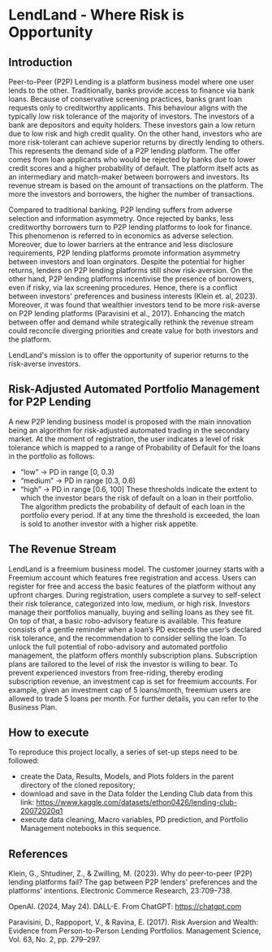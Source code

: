 # LendLand - Where Risk is Opportunity
## Introduction
Peer-to-Peer (P2P) Lending is a platform business model where one user lends to the other. Traditionally, banks provide access to finance via bank loans. Because of conservative screening practices, banks grant loan requests only to creditworthy applicants. This behaviour aligns with the typically low risk tolerance of the majority of investors. The investors of a bank are depositors and equity holders. These investors gain a low return due to low risk and high credit quality. On the other hand, investors who are more risk-tolerant can achieve superior returns by directly lending to others. This represents the demand side of a P2P lending platform. The offer comes from loan applicants who would be rejected by banks due to lower credit scores and a higher probability of default. The platform itself acts as an intermediary and match-maker between borrowers and investors. Its revenue stream is based on the amount of transactions on the platform. The more the investors and borrowers, the higher the number of transactions. 

Compared to traditional banking, P2P lending suffers from adverse selection and information asymmetry. Once rejected by banks, less creditworthy borrowers turn to P2P lending platforms to look for finance. This phenomenon is referred to in economics as adverse selection. Moreover, due to lower barriers at the entrance and less disclosure requirements, P2P lending platforms promote information asymmetry between investors and loan orginators. 
Despite the potential for higher returns, lenders on P2P lending platforms still show risk-aversion. On the other hand, P2P lending platforms incentivise the presence of borrowers, even if risky, via lax screening procedures. Hence, there is a conflict between investors' preferences and business interests (Klein et. al, 2023). Moreover, it was found that wealthier investors tend to be more risk-averse on P2P lending platforms (Paravisini et al., 2017). Enhancing the match between offer and demand while strategically rethink the revenue stream could reconcile diverging priorities and create value for both investors and the platform.

LendLand's mission is to offer the opportunity of superior returns to the risk-averse investors.

## Risk-Adjusted Automated Portfolio Management for P2P Lending
A new P2P lending business model is proposed with the main innovation being an algorithm for risk-adjusted automated trading in the secondary market. At the moment of registration, the user indicates a level of risk tolerance which is mapped to a range of Probability of Default for the loans in the portfolio as follows:
- “low” → PD in range [0, 0.3)
- “medium” → PD in range [0.3, 0.6)
- “high” → PD in range [0.6, 100]
These thresholds indicate the extent to which the investor bears the risk of default on a loan in their portfolio. The algorithm predicts the probability of default of each loan in the portfolio every period. If at any time the threshold is exceeded, the loan is sold to another investor with a higher risk appetite.

## The Revenue Stream 
LendLand is a freemium business model. The customer journey starts with a Freemium account which features free registration and access. Users can register for free and access the basic features of the platform without any upfront charges. During registration, users complete a survey to self-select their risk tolerance, categorized into low, medium, or high risk. Investors manage their portfolios manually, buying and selling loans as they see fit. On top of that, a basic robo-advisory feature is available. This feature consists of a gentle reminder when a loan’s PD exceeds the user’s declared risk tolerance, and the recommendation to consider selling the loan. To unlock the full potential of robo-advisory and automated portfolio management, the platform offers monthly subscription plans. Subscription plans are tailored to the level of risk the investor is willing to bear. To prevent experienced investors from free-riding, thereby eroding subscription revenue, an investment cap is set for freemium accounts. For
example, given an investment cap of 5 loans/month, freemium users are allowed to trade 5 loans per month.
For further details, you can refer to the Business Plan. 

## How to execute
To reproduce this project locally, a series of set-up steps need to be followed:
- create the Data, Results, Models, and Plots folders in the parent directory of the cloned repository;
- download and save in the Data folder the Lending Club data from this link: https://www.kaggle.com/datasets/ethon0426/lending-club-20072020q1
- execute data cleaning, Macro variables, PD prediction, and Portfolio Management notebooks in this sequence.


## References
Klein, G., Shtudiner, Z., & Zwilling, M. (2023). Why do peer-to-peer (P2P) lending platforms fail? The gap
between P2P lenders' preferences and the platforms’ intentions. Electronic Commerce Research, 23:709–738.

OpenAI. (2024, May 24). DALL-E. From ChatGPT: https://chatgpt.com

Paravisini, D., Rappoport, V., & Ravina, E. (2017). Risk Aversion and Wealth: Evidence from Person-to-Person
Lending Portfolios. Management Science, Vol. 63, No. 2, pp. 279–297.
